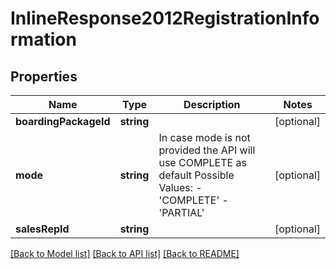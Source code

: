# InlineResponse2012RegistrationInformation

## Properties
Name | Type | Description | Notes
------------ | ------------- | ------------- | -------------
**boardingPackageId** | **string** |  | [optional] 
**mode** | **string** | In case mode is not provided the API will use COMPLETE as default Possible Values:   - &#39;COMPLETE&#39;   - &#39;PARTIAL&#39; | [optional] 
**salesRepId** | **string** |  | [optional] 

[[Back to Model list]](../README.md#documentation-for-models) [[Back to API list]](../README.md#documentation-for-api-endpoints) [[Back to README]](../README.md)


